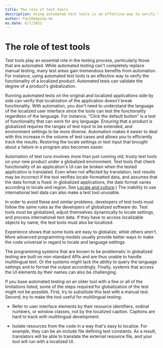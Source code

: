 ```yaml
---
title: The role of test tools
description: Using automated test tools is an effective way to verify the functionality of localized products or to test the degree of a product's globalization.
author: PaulDempsey-ms
ms.date: 6/7/2022
---
```


# The role of test tools

Test tools play an essential role in the testing process, particularly those that are automated.
While automated testing can't completely replace manual testing, many test areas gain tremendous benefits from automation.
For instance, using automated test tools is an effective way to verify the functionality of a localized product.
Automated tests can validate the degree of a product's globalization.

Running automated tests on the original and localized applications side by side can verify that localization of the application doesn't break functionality.
With automation, you don't need to understand the language of the localized user interface since the tools can test the functionality regardless of the language.
For instance, "Click the default button" is a test of functionality that can work for any language.
Ensuring that a product is globalized requires the ranges of test input to be extended, and environment settings to be more diverse.
Automation makes it easier to deal with this increase in the volume of test cases and allows you to efficiently track the results.
Restoring the locale settings or test input that brought about a failure in a program also becomes easier.

Automation of test runs involves more than just running old, trusty test tools on your new product under a globalized environment.
Test tools that check functionality of an application's UI can be broken when the tested application is translated.
Even when not affected by translation, test results may be incorrect if the tool verifies locale-formatted data, and assumes that the data format is fixed.
In globalized applications, the date format varies according to locale and region.
See [Locale and culture](../locale/locale-and-culture.md).)
The inability to use international test data can also make a test tool unusable.

In order to avoid these and similar problems, developers of test tools must follow the same rules as the developers of globalized software do.
Test tools must be globalized, adjust themselves dynamically to locale settings, and process international text data.
If they have to access localizable objects by name, the test tools must also be localized.

Experience shows that some tools are easy to globalize, while others aren't.
More advanced programming models usually provide better ways to make the code universal in regard to locale and language settings.

The programming systems that are known to be problematic in globalized testing are built on non-standard APIs and are thus unable to handle multilingual text.
Or the systems might lack the ability to query the language settings and to format the output accordingly.
Finally, systems that access the UI elements by their names can also be challenging.

If you base automated testing on an older tool with a few or all of the limitations listed, some of the steps required for globalization of the test might not be possible.
First, try to substitute this test with a manual test.
Second, try to make the tool useful for multilingual testing:

- Refer to user interface elements by their resource identifiers, ordinal numbers, or window classes, not by the localized caption.
  Captions are hard to track with multilingual development.

- Isolate resources from the code in a way that's easy to localize.
  For example, they can be an include file defining text constants.
  As a result, translators will be able to translate the external resource file, and your tool will run with a localized UI.
